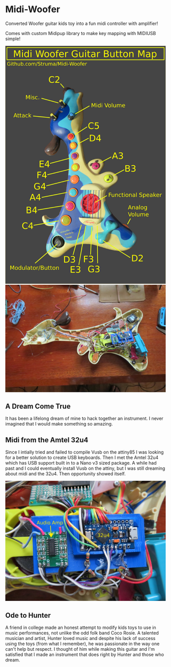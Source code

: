 # Midi-Woofer
Converted Woofer guitar kids toy into a fun midi controller with amplifier!

Comes with custom Midipup library to make key mapping with MIDIUSB simple!

<p align="center">
  <img src="imgs/main_map.jpg" alt="serv"  width="600" />  
  <img src="imgs/Final_back.jpg" alt="serv"  width="600" />
</p>

## A Dream Come True
It has been a lifelong dream of mine to hack together an instrument. I never imagined that I would make something so amazing. 

## Midi from the Amtel 32u4
Since I intially tried and failed to compile Vusb on the attiny85 I was looking for a better solution to create USB keyboards. Then I met the Amtel 32u4 which has USB support built in to a Nano v3 sized package. A while had past and I could eventually install Vusb on the attiny, but I was still dreaming about midi and the 32u4. Then opportunity showed itself.

<p align="center">
  <img src="imgs/main_board.jpg" alt="serv"  width="600" />
</p>

## Ode to Hunter
A friend in college made an honest attempt to modify kids toys to use in music performances, not unlike the odd folk band Coco Rosie. A talented musician and artist, Hunter loved music and despite his lack of success using the toys (from what I remember), he was passionate in the way one can't help but respect. I thought of him while making this guitar and I'm satisfied that I made an instrument that does right by Hunter and those who dream.
